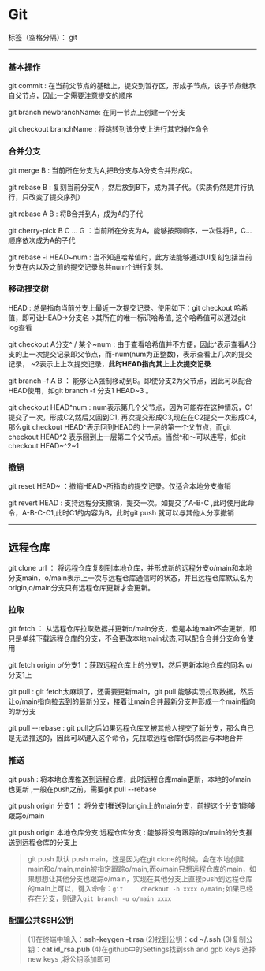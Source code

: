 # Git

标签（空格分隔）： git

---
### 基本操作

git commit : 在当前父节点的基础上，提交到暂存区，形成子节点，该子节点继承自父节点，因此一定需要注意提交的顺序

git branch newbranchName: 在同一节点上创建一个分支

git checkout branchName : 将跳转到该分支上进行其它操作命令

### 合并分支
git merge B : 当前所在分支为A,把B分支与A分支合并形成C。

git rebase B : 复刻当前分支A ，然后放到B下，成为其子代。（实质仍然是并行执行，只改变了提交序列）

git rebase A B : 将B合并到A，成为A的子代

git cherry-pick B C ... G ：当前所在分支为A，能够按照顺序，一次性将B，C...顺序依次成为A的子代

git rebase -i HEAD~num : 当不知道哈希值时，此方法能够通过UI复刻包括当前分支在内以及之前的提交记录总共num个进行复刻。

### 移动提交树
HEAD : 总是指向当前分支上最近一次提交记录。使用如下：git checkout 哈希值，即可让HEAD->分支名->其所在的唯一标识哈希值, 这个哈希值可以通过git log查看

git checkout A分支^ / 某个~num : 由于查看哈希值并不方便，因此^表示查看A分支的上一次提交记录即父节点，而-num(num为正整数)，表示查看上几次的提交记录， ~2表示上上次提交记录，**此时HEAD指向其上上次提交记录**.

git branch -f A B ： 能够让A强制移动到B。即使分支2为父节点，因此可以配合HEAD使用，如git branch -f 分支1 HEAD~3 。

git checkout HEAD^num : num表示第几个父节点，因为可能存在这种情况，C1提交了一次，形成C2,然后又回到C1, 再次提交形成C3,现在在C2提交一次形成C4, 那么git checkout HEAD^表示回到HEAD的上一层的第一个父节点，而git checkout HEAD^2 表示回到上一层第二个父节点。当然^和～可以连写，如git checkout HEAD~^2~1

### 撤销
git reset HEAD~ ：撤销HEAD~所指向的提交记录。仅适合本地分支撤销

git revert HEAD : 支持远程分支撤销，提交一次。如提交了A-B-C ,此时使用此命令，A-B-C-C1,此时C1的内容为B，此时git push 就可以与其他人分享撤销



------
## 远程仓库
git clone url ： 将远程仓库复刻到本地仓库，并形成新的远程分支o/main和本地分支main，o/main表示上一次与远程仓库通信时的状态，并且远程仓库默认名为origin,o/main分支只有远程仓库更新才会更新。
### 拉取
git fetch ： 从远程仓库拉取数据并更新o/main分支，但是本地main不会更新，即只是单纯下载远程仓库的分支，不会更改本地main状态,可以配合合并分支命令使用

git fetch origin o/分支1 ：获取远程仓库上的分支1，然后更新本地仓库的同名 o/分支1上

git pull : git  fetch太麻烦了，还需要更新main，git pull 能够实现拉取数据，然后让o/main指向拉去到的最新分支，接着让main合并最新分支并形成一个main指向的新分支

git pull --rebase : git pull之后如果远程仓库又被其他人提交了新分支，那么自己是无法推送的，因此可以键入这个命令，先拉取远程仓库代码然后与本地合并

### 推送
git push : 将本地仓库推送到远程仓库，此时远程仓库main更新，本地的o/main也更新 ,一般在push之前，需要git pull --rebase

git push origin 分支1 ： 将分支1推送到origin上的main分支，前提这个分支1能够跟踪o/main

git push origin 本地仓库分支:远程仓库分支 : 能够将没有跟踪的o/main的分支推送到远程仓库的分支上

>git push 默认 push main，这是因为在git clone的时候，会在本地创建main和o/main,main被指定跟踪o/main,而o/main只想远程仓库的main，如果想想让其他分支也跟踪o/main，实现在其他分支上直接push到远程仓库的main上可以，键入命令：```git     checkout -b xxxx o/main;```如果已经存在分支，则键入```git branch -u o/main xxxx```

### 配置公共SSH公钥
>(1)在终端中输入：**ssh-keygen -t rsa**
(2)找到公钥：**cd ~/.ssh**
(3)复制公钥：**cat id_rsa.pub**
(4)在github中的Settings找到ssh and gpb keys 选择new keys ,将公钥添加即可
